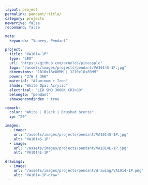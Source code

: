 ```yaml
---
layout: project
permalink: pendant/:title/
category: projects
newarrive: false
recommand: false

meta:
  keywords: "Vaneey, Pendant"

project:
  title: "VA1014-1P"
  type: "LED"
  url: "https://github.com/arnolds/pineapple"
  logo: "/assets/images/projects/pendant/VA1014S-1P.jpg"
  dimensions: "1010x18x80MM | 1210x18x80MM"
  power: "27W | 36W"
  material: "Aluminum + Iron"
  shade: "White Opal Acrylic"
  electrical: "LED SMD 3000K CRI>80"
  belongto: "pendant"
  showsencondindex : true

remark:
  color: "White | Black | Brushed bronze"
  ip: "20"

images:
  - image:
    url: "/assets/images/projects/pendant/VA1014S-1P.jpg"
    alt: "VA1014S-1P"
  - image:
    url: "/assets/images/projects/pendant/VA1014L-1P.jpg"
    alt: "VA1014L-1P"
    
drawings:
  - image:
    url: "/assets/images/projects/pendant/drawing/VA1014-1P.png"
    alt: "VA1014-1P-draw"
---
```


